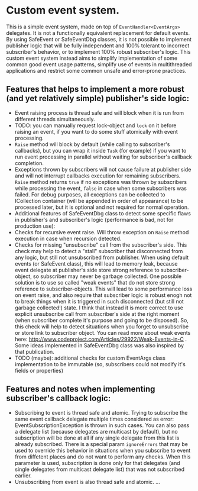 # Custom event system.

This is a simple event system, made on top of `EventHandler<EventArgs>` delegates.
It is not a functionally equivalent replacement for default events.
By using SafeEvent or SafeEventDbg classes, it is not possible to implement publisher logic that will be
fully independent and 100% tolerant to incorrect subscriber's behavior, or to implement 100% robust subscriber's logic.
This custom event system instead aims to simplify implementation of some common good event usage patterns,
simplify use of events in multithreaded applications and restrict some common unsafe and error-prone practices.

## Features that helps to implement a more robust (and yet relatively simple) publisher's side logic:
 * Event raising process is thread safe and will block when it is run from different threads simultaneously.
 * TODO: you can manually request lock-object and `lock` on it before raising an event, if you want to do some stuff atomically with event processing.
 * `Raise` method will block by default (while calling to subscriber's callbacks), but you can wrap it inside `Task` (for example)
   if you want to run event processing in parallel without waiting for subscriber's callback completion.
 * Exceptions thrown by subscribers will not cause failure at publisher side and will not interrupt callbacks execution for remaining subscribers.
   `Raise` method returns `true` if no exceptions was thrown by subscribers while processing the event, `false` in case when some subscribers was failed.
   For debug purposes, all exceptions can be collected to ICollection<EventRaiseException> container (will be appended in order of appearance) to be processed later,
   but it is optional and not required for normal operation.
 * Additional features of SafeEventDbg class to detect some specific flaws in publisher's and subscriber's logic (performance is bad, not for production use):
  * Checks for recursive event raise. Will throw exception on `Raise` method execution in case when recursion detected.
  * Checks for missing "unsubscribe" call from the subscriber's side.
  This check may help to detect a "stall" subscriber that disconnected from any logic, but still not unsubscribed from publisher.
  When using default events (or SafeEvent class), this will lead to memory leak, because event delegate at publisher's side store strong reference to subscriber-object,
  so subscriber may never be garbage collected. One possible solution is to use so called "weak events" that do not store strong reference to subscriber-objects.
  This will lead to some performance loss on event raise, and also require that subscriber logic is robust enogh not to break things
  when it is triggered in such disconnected (but still not garbage collected!) state.
  I think that instead it is more correct to use explicit unsubscribe call from subscriber's side at the right moment
  (when subscriber complete it's purpose and going to be disposed).
  So, this check will help to detect situations when you forget to unsubscribe or store link to subscriber object.
  You can read more about weak events here: http://www.codeproject.com/Articles/29922/Weak-Events-in-C .
  Some ideas implemented in SafeEventDbg class was also inspired by that publication.
  * TODO (maybe): additional checks for custom EventArgs class implementation to be immutable (so, subscribers could not modify it's fields or properties)

## Features and notes when implementing subscriber's callback logic:
 * Subscribing to event is thread safe and atomic. Trying to subscribe the same event callback delegate multiple times considered as error:
   EventSubscriptionException is thrown in such cases. You can also pass a delegate list (because delegates are multicast by default),
   but no subscription will be done at all if any single delegate from this list is already subscribed.
   There is a special param `ignoreErrors` that may be used to override this behavior
   in situations when you subscribe to event from diffetent places and do not want to perform any checks.
   When this parameter is used, subscription is done only for that delegates (and single delegates from multicast delegate list) that was not subscribed earlier.
 * Unsubscribing from event is also thread safe and atomic. ...
